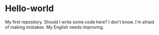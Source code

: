 # Hello-world
My first repository. 
Should I write some code here? I don't know. I'm afraid of making mistakes.
My English needs improving.
